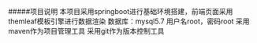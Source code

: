#####项目说明
本项目采用springboot进行基础环境搭建，前端页面采用themleaf模板引擎进行数据渲染
数据库：mysql5.7  用户名root，密码root
采用maven作为项目管理工具
采用git作为版本控制工具
